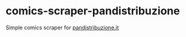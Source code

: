 # comics-scraper-pandistribuzione
Simple comics scraper for [pandistribuzione.it](http://www.pandistribuzione.it/web/guest/latest)
